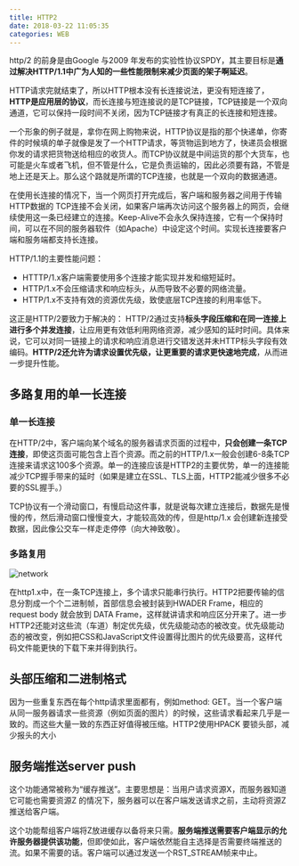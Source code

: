 ```yaml
---
title: HTTP2
date: 2018-03-22 11:05:35
categories: WEB
---
```

http/2 的前身是由Google 与2009 年发布的实验性协议SPDY，其主要目标是**通过解决HTTP/1.1中广为人知的一些性能限制来减少页面的架子啊延迟**。

<!--more-->
HTTP请求完就结束了，所以HTTP根本没有长连接说法，更没有短连接了，**HTTP是应用层的协议**，而长连接与短连接说的是TCP链接，TCP链接是一个双向通道，它可以保持一段时间不关闭，因为TCP链接才有真正的长连接和短连接。

一个形象的例子就是，拿你在网上购物来说，HTTP协议是指的那个快递单，你寄件的时候填的单子就像是发了一个HTTP请求，等货物运到地方了，快递员会根据你发的请求把货物送给相应的收货人。而TCP协议就是中间运货的那个大货车，也可能是火车或者飞机，但不管是什么，它是负责运输的，因此必须要有路，不管是地上还是天上。那么这个路就是所谓的TCP连接，也就是一个双向的数据通道。

在使用长连接的情况下，当一个网页打开完成后，客户端和服务器之间用于传输HTTP数据的 TCP连接不会关闭，如果客户端再次访问这个服务器上的网页，会继续使用这一条已经建立的连接。Keep-Alive不会永久保持连接，它有一个保持时间，可以在不同的服务器软件（如Apache）中设定这个时间。实现长连接要客户端和服务端都支持长连接。

HTTP/1.1的主要性能问题：
- HTTTP/1.x客户端需要使用多个连接才能实现并发和缩短延时。
- HTTP/1.x不会压缩请求和响应标头，从而导致不必要的网络流量。
- HTTP/1.x不支持有效的资源优先级，致使底层TCP连接的利用率低下。

这正是HTTP/2要致力于解决的：
HTTP/2通过支持**标头字段压缩和在同一连接上进行多个并发连接**，让应用更有效低利用网络资源，减少感知的延时时间。具体来说，它可以对同一链接上的请求和响应消息进行交错发送并未HTTP标头字段有效编码。**HTTP/2还允许为请求设置优先级，让更重要的请求更快速地完成**，从而进一步提升性能。

## 多路复用的单一长连接

### 单一长连接
在HTTP/2中，客户端向某个域名的服务器请求页面的过程中，**只会创建一条TCP连接**，即使这页面可能包含上百个资源。而之前的HTTP/1.x一般会创建6-8条TCP连接来请求这100多个资源。单一的连接应该是HTTP2的主要优势，单一的连接能减少TCP握手带来的延时（如果是建立在SSL、TLS上面，HTTP2能减少很多不必要的SSL握手。）

TCP协议有一个滑动窗口，有慢启动这件事，就是说每次建立连接后，数据先是慢慢的传，然后滑动窗口慢慢变大，才能较高效的传，但是http/1.x 会创建新连接受数据，因此像公交车一样走走停停（向大神致敬）。

### 多路复用
![network](/images/common/http2_1.jpg)

在http1.x中，在一条TCP连接上，多个请求只能串行执行。HTTP2把要传输的信息分割成一个个二进制帧，首部信息会被封装到HWADER Frame，相应的request body 就会放到 DATA Frame，这样就讲请求和响应区分开来了。进一步HTTP2还能对这些流（车道）制定优先级，优先级能动态的被改变。优先级能动态的被改变，例如把CSS和JavaScript文件设置得比图片的优先级要高，这样代码文件能更快的下载下来并得到执行。

## 头部压缩和二进制格式

因为一些重复东西在每个http请求里面都有，例如method: GET。当一个客户端从同一服务器请求一些资源（例如页面的图片）的时候，这些请求看起来几乎是一致的。而这些大量一致的东西正好值得被压缩。HTTP2使用HPACK 要锁头部，减少报头的大小

## 服务端推送server push
这个功能通常被称为“缓存推送”。主要思想是：当用户请求资源X，而服务器知道它可能也需要资源Z 的情况下，服务器可以在客户端发送请求之前，主动将资源Z推送给客户端。

这个功能帮组客户端将Z放进缓存以备将来只需。**服务端推送需要客户端显示的允许服务器提供该功能**，但即使如此，客户端依然能自主选择是否需要终端推送的流。如果不需要的话。客户端可以通过发送一个RST_STREAM帧来中止。

